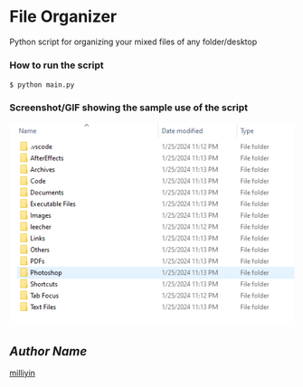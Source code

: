 # File Organizer

<!--Remove the below lines and add yours -->

Python script for organizing your mixed files of any folder/desktop


### How to run the script

<!--Remove the below lines and add yours -->

```
$ python main.py
```

### Screenshot/GIF showing the sample use of the script

<!--Remove the below lines and add yours -->

![input_image](Output.png)

## _Author Name_

<!--Remove the below lines and add yours -->

[milliyin](https://github.com/milliyin)
